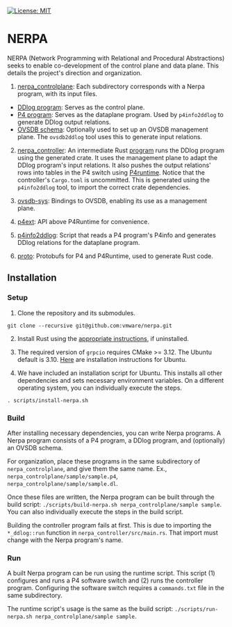 [![License: MIT](https://img.shields.io/badge/License-MIT-green.svg)](https://opensource.org/licenses/MIT)

# NERPA

NERPA (Network Programming with Relational and Procedural Abstractions) seeks to enable co-development of the control plane and data plane. This details the project's direction and organization.

1. [nerpa_controlplane](nerpa_controlplane): Each subdirectory corresponds with a Nerpa program, with its input files.
- [DDlog program](nerpa_controlplane/snvs/snvs.dl): Serves as the control plane. 
- [P4 program](nerpa_controlplane/snvs/snvs.p4): Serves as the dataplane program. Used by `p4info2ddlog` to generate DDlog output relations.
- [OVSDB schema](nerpa_controlplane/snvs/snvs.ovsschema): Optionally used to set up an OVSDB management plane. The `ovsdb2ddlog` tool uses this to generate input relations.

2. [nerpa_controller](nerpa_controller): An intermediate Rust [program](nerpa_controller/src/main.rs) runs the DDlog program using the generated crate.  It uses the management plane to adapt the DDlog program's input relations. It also pushes the output relations' rows into tables in the P4 switch using [P4runtime](https://p4.org/p4runtime/spec/master/P4Runtime-Spec.html).
Notice that the controller's `Cargo.toml` is uncommitted. This is generated using the `p4info2ddlog` tool, to import the correct crate dependencies.

3. [ovsdb-sys](ovsdb-sys): Bindings to OVSDB, enabling its use as a management plane.

4. [p4ext](p4ext): API above P4Runtime for convenience.

5. [p4info2ddlog](p4info2ddlog): Script that reads a P4 program's P4info and generates DDlog relations for the dataplane program.

6. [proto](proto): Protobufs for P4 and P4Runtime, used to generate Rust code.


## Installation
### Setup

1. Clone the repository and its submodules.
```
git clone --recursive git@github.com:vmware/nerpa.git
```

2. Install Rust using the [appropriate instructions](https://www.rust-lang.org/tools/install), if uninstalled.

3. The required version of `grpcio` requires CMake >= 3.12. The Ubuntu default is 3.10. [Here](https://askubuntu.com/a/865294) are  installation instructions for Ubuntu.

4. We have included an installation script for Ubuntu. This installs all other dependencies and sets necessary environment variables. On a different operating system, you can individually execute the steps.
```
. scripts/install-nerpa.sh
```

### Build
After installing necessary dependencies, you can write Nerpa programs. A Nerpa program consists of a P4 program, a DDlog program, and (optionally) an OVSDB schema.

For organization, place these programs in the same subdirectory of `nerpa_controlplane`, and give them the same name. Ex., `nerpa_controlplane/sample/sample.p4`, `nerpa_controlplane/sample/sample.dl`.

Once these files are written, the Nerpa program can be built through the build script: `./scripts/build-nerpa.sh nerpa_controlplane/sample sample`. You can also individually execute the steps in the build script.

Building the controller program fails at first. This is due to importing the `*_ddlog::run` function in `nerpa_controller/src/main.rs`. That import must change with the Nerpa program's name.

### Run
A built Nerpa program can be run using the runtime script. This script (1) configures and runs a P4 software switch and (2) runs the controller program. Configuring the software switch requires a `commands.txt` file in the same subdirectory.

The runtime script's usage is the same as the build script: `./scripts/run-nerpa.sh nerpa_controlplane/sample sample`.
